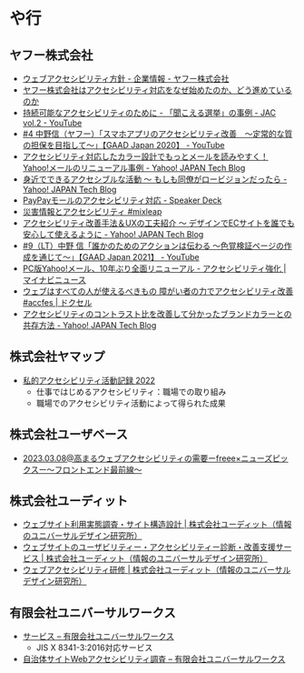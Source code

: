 # や行

## ヤフー株式会社
- [ウェブアクセシビリティ方針 - 企業情報 - ヤフー株式会社](https://about.yahoo.co.jp/common/accessibility/)
- [ヤフー株式会社はアクセシビリティ対応をなぜ始めたのか、どう進めているのか](https://www.slideshare.net/techblogyahoo/ss-55675773)
- [持続可能なアクセシビリティのために - 「聞こえる選挙」の事例 - JAC vol.2 - YouTube](https://www.youtube.com/watch?v=R25jhVNy3Ng)
- [#4 中野信（ヤフー）「スマホアプリのアクセシビリティ改善　〜定常的な質の担保を目指して〜」【GAAD Japan 2020】 - YouTube](https://www.youtube.com/watch?v=TpACAiMpGRI)
- [アクセシビリティ対応したカラー設計でもっとメールを読みやすく！ Yahoo!メールのリニューアル事例 - Yahoo! JAPAN Tech Blog](https://techblog.yahoo.co.jp/entry/2020092830016937/)
- [身近でできるアクセシブルな活動 〜 もしも同僚がロービジョンだったら - Yahoo! JAPAN Tech Blog](https://techblog.yahoo.co.jp/entry/2020121330052948/)
- [PayPayモールのアクセシビリティ対応 - Speaker Deck](https://speakerdeck.com/k2784/paypaymorufalseakusesibiriteidui-ying)
- [災害情報とアクセシビリティ #mixleap](https://www.slideshare.net/techblogyahoo/web-mixleap)
- [アクセシビリティ改善手法＆UXの工夫紹介 〜 デザインでECサイトを誰でも安心して使えるように - Yahoo! JAPAN Tech Blog](https://techblog.yahoo.co.jp/entry/2021090630183606/)
- [#9（LT）中野 信「誰かのためのアクションは伝わる ～色覚検証ページの作成を通じて～」【GAAD Japan 2021】 - YouTube](https://www.youtube.com/watch?v=dm6t1WHz9wg)
- [PC版Yahoo!メール、10年ぶり全面リニューアル - アクセシビリティ強化 | マイナビニュース](https://news.mynavi.jp/article/20210901-1962168/)
- [ウェブはすべての人が使えるべきもの 障がい者の力でアクセシビリティ改善 #accfes | ドクセル](https://www.docswell.com/s/ydnjp/K17N7K-2022-05-12-192201)
- [アクセシビリティのコントラスト比を改善して分かったブランドカラーとの共存方法 - Yahoo! JAPAN Tech Blog](https://techblog.yahoo.co.jp/entry/2022101130368155/)

## 株式会社ヤマップ
- [私的アクセシビリティ活動記録 2022](https://zenn.dev/heesaid/articles/a3eb33dd11ddcc)
  - 仕事ではじめるアクセシビリティ：職場での取り組み
  - 職場でのアクセシビリティ活動によって得られた成果

## 株式会社ユーザベース
- [2023.03.08@高まるウェブアクセシビリティの需要ーfreee×ニューズピックスー〜フロントエンド最前線〜](https://www.slideshare.net/IidaYukako/20230308freee)

## 株式会社ユーディット
- [ウェブサイト利用実態調査・サイト構造設計 | 株式会社ユーディット（情報のユニバーサルデザイン研究所）](http://www.udit.jp/service/menu/695.html)
- [ウェブサイトのユーザビリティー・アクセシビリティー診断・改善支援サービス | 株式会社ユーディット（情報のユニバーサルデザイン研究所）](http://www.udit.jp/service/menu/696.html)
- [ウェブアクセシビリティ研修 | 株式会社ユーディット（情報のユニバーサルデザイン研究所）](http://www.udit.jp/service/menu/697.html)

## 有限会社ユニバーサルワークス
- [サービス – 有限会社ユニバーサルワークス](https://www.u-works.co.jp/service/)
  - JIS X 8341-3:2016対応サービス
- [自治体サイトWebアクセシビリティ調査 – 有限会社ユニバーサルワークス](https://www.u-works.co.jp/jichitai/)
